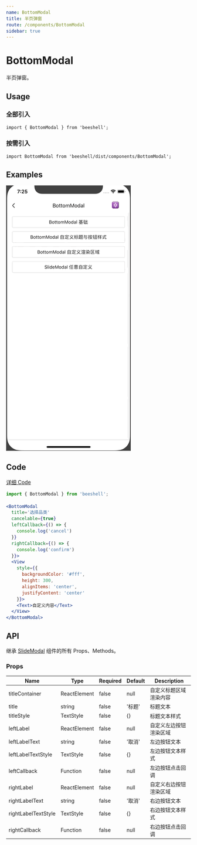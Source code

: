 ```yaml
---
name: BottomModal
title: 半页弹窗
route: /components/BottomModal
sidebar: true
---
```



# BottomModal

半页弹窗。

## Usage

### 全部引入
```
import { BottomModal } from 'beeshell';
```

### 按需引入
```
import BottomModal from 'beeshell/dist/components/BottomModal';
```

## Examples

![image](../images/BottomModal/1.gif)

## Code
[详细 Code](https://github.com/Meituan-Dianping/beeshell/tree/master/examples/BottomModal/index.tsx)

```jsx
import { BottomModal } from 'beeshell';

<BottomModal
  title='选择品类'
  cancelable={true}
  leftCallback={() => {
    console.log('cancel')
  }}
  rightCallback={() => {
    console.log('confirm')
  }}>
  <View
    style={{
      backgroundColor: '#fff',
      height: 300,
      alignItems: 'center',
      justifyContent: 'center'
    }}>
    <Text>自定义内容</Text>
  </View>
</BottomModal>
```

## API

继承 [SlideModal](./SlideModal.md) 组件的所有 Props、Methods。

### Props

| Name | Type | Required | Default | Description |
| ---- | ---- | ---- | ---- | ---- |
| titleContainer | ReactElement | false | null | 自定义标题区域渲染内容 |
| title | string | false | '标题' | 标题文本 |
| titleStyle | TextStyle | false | {} | 标题文本样式 |
| leftLabel | ReactElement | false | null | 自定义左边按钮渲染区域 |
| leftLabelText | string | false | '取消' | 左边按钮文本 |
| leftLabelTextStyle | TextStyle | false | {} | 左边按钮文本样式 |
| leftCallback | Function | false | null | 左边按钮点击回调 |
| rightLabel | ReactElement | false | null | 自定义右边按钮渲染区域 |
| rightLabelText | string | false | '取消' | 右边按钮文本 |
| rightLabelTextStyle | TextStyle | false | {} | 右边按钮文本样式 |
| rightCallback | Function | false | null | 右边按钮点击回调 |